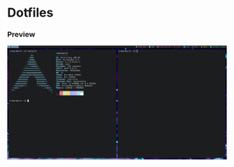 # Dotfiles
### Preview
![preview](https://github.com/Rober03/dotfiles/blob/master/.config/wallpapers/Capture.PNG?raw=true)
